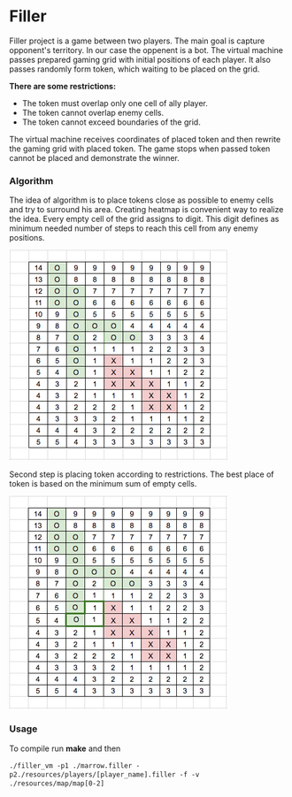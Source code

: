# Filler

Filler project is a game between two players. The main goal is capture opponent's territory.
In our case the oppenent is a bot. The virtual machine passes prepared gaming grid with initial positions of each player. It also passes randomly form token, which waiting to be placed on the grid.

**There are some restrictions:**
- The token must overlap only one cell of ally player.
- The token cannot overlap enemy cells.
- The token cannot exceed boundaries of the grid.

The virtual machine receives coordinates of placed token and then rewrite the gaming grid with placed token.
The game stops when passed token cannot be placed and demonstrate the winner.

### Algorithm

The idea of algorithm is to place tokens close as possible to enemy cells and try to surround his area.
Creating heatmap is convenient way to realize the idea. Every empty cell of the grid assigns to digit.
This digit defines as minimum needed number of steps to reach this cell from any enemy positions.

![alt text](https://github.com/ITAlexey/Filler/blob/master/imgs/heat-map.png)

Second step is placing token according to restrictions. The best place of token is based on the minimum sum of empty cells.

![alt text](https://github.com/ITAlexey/Filler/blob/master/imgs/calculate-score.png)

### Usage
To compile run **make** and then
```
./filler_vm -p1 ./marrow.filler -p2./resources/players/[player_name].filler -f -v ./resources/map/map[0-2]
```
